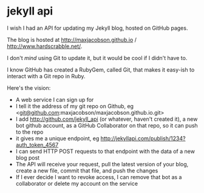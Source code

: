 # jekyll api

I wish I had an API for updating my Jekyll blog, hosted on GitHub pages.

The blog is hosted at <http://maxjacobson.github.io> / <http://www.hardscrabble.net/>.

I don't *mind* using Git to update it, but it would be cool if I didn't have to.

I know GitHub has created a RubyGem, called Git, that makes it easy-ish to interact with a Git repo in Ruby.

Here's the vision:

* A web service I can sign up for
* I tell it the address of my git repo on Github, eg <git@github.com:maxjacobson/maxjacobson.github.io.git>
* I add <http://github.com/jekyll_api> (or whatever, haven't created it), a new bot github account, as a GitHub Collaborator on that repo, so it can push to the repo
* it gives me a unique endpoint, eg <http://jekyllapi.com/publish/1234?auth_token_4567>
* I can send HTTP POST requests to that endpoint with the data of a new blog post
* The API will receive your request, pull the latest version of your blog, create a new file, commit that file, and push the changes
* If I ever decide I want to revoke access, I can remove that bot as a collaborator or delete my account on the service
